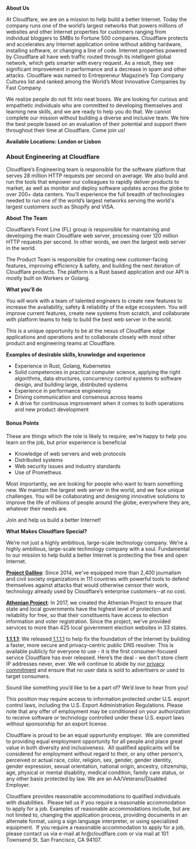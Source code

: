 <div class="content-intro">
	<div><strong>About Us</strong></div>
	<div>
		<p>At Cloudflare, we are on a mission to help build a better Internet. Today the company runs one of the world’s largest networks that powers millions of websites and other Internet properties for customers ranging from individual bloggers to SMBs to Fortune 500 companies. Cloudflare protects and accelerates any Internet application online without adding hardware, installing software, or changing a line of code. Internet properties powered by Cloudflare all have web traffic routed through its intelligent global network, which gets smarter with every request. As a result, they see significant improvement in performance and a decrease in spam and other attacks. Cloudflare was named to Entrepreneur Magazine’s Top Company Cultures list and ranked among the World’s Most Innovative Companies by Fast Company.&nbsp;</p>
		<p><span style="font-weight: 400;">We realize people do not fit into neat boxes. We are looking for curious and empathetic individuals who are committed to developing themselves and learning new skills, and we are ready to help you do that. We cannot complete our mission without building a diverse and inclusive team. We hire the best people based on an evaluation of their potential and support them throughout their time at Cloudflare. Come join us!&nbsp;</span></p>
	</div>
</div>
<p><strong>Available Locations: London or Lisbon</strong></p>
<h3><strong>About Engineering at Cloudflare</strong></h3>
<p>Cloudflare’s Engineering team is responsible for the software platform that serves 28 million HTTP requests per second on average. We also build and run the tools that empower our colleagues to rapidly deliver products to market, as well as monitor and deploy software updates across the globe to over 200+ data centers. You’ll experience the full breadth of technologies needed to run one of the world’s largest networks serving the world's largest customers such as Shopify and VISA.</p>
<p><strong>About The Team</strong></p>
<p>Cloudflare’s Front Line (FL) group is responsible for maintaining and developing the main Cloudflare web server, processing over 120 million HTTP requests per second. In other words, we own the largest web server in the world.</p>
<p>The Product Team is responsible for creating new customer-facing features, improving efficiency &amp; safety, and building the next iteration of Cloudflare products. The platform is a Rust based application and our API is mostly built on Workers or Golang.</p>
<p><strong>What you'll do</strong></p>
<p>You will work with a team of talented engineers to create new features to increase the availability, safety &amp; reliability of the edge ecosystem. You will improve current features, create new systems from scratch, and collaborate with platform teams to help to build the best web server in the world.&nbsp;</p>
<p>This is a unique opportunity to be at the nexus of Cloudflare edge applications and operations and to collaborate closely with most other product and engineering teams at Cloudflare.&nbsp;</p>
<p><strong>Examples of desirable skills, knowledge and experience</strong></p>
<ul>
	<li>Experience in Rust, Golang, Kubernetes</li>
	<li>Solid competencies in practical computer science, applying the right algorithms, data structures, concurrency control systems to software design, and building large, distributed systems</li>
	<li>Experience in performance engineering</li>
	<li>Driving communication and consensus across teams</li>
	<li>A drive for continuous improvement when it comes to both operations and new product development</li>
</ul>
<h4><strong>Bonus Points</strong></h4>
<p>These are things which the role is likely to require; we’re happy to help you learn on the job, but prior experience is beneficial</p>
<ul>
	<li>Knowledge of web servers and web protocols</li>
	<li>Distributed systems</li>
	<li>Web security issues and industry standards</li>
	<li>Use of Prometheus</li>
</ul>
<p>Most importantly, we are looking for people who want to learn something new. We maintain the largest web server in the world, and we face unique challenges. You will be collaborating and designing innovative solutions to improve the life of millions of people around the globe, everywhere they are, whatever their needs are.</p>
<p>Join and help us build a better Internet!</p>
<div class="content-conclusion">
	<p><strong>What Makes Cloudflare Special?</strong></p>
	<p><span style="font-weight: 400;">We’re not just a highly ambitious, large-scale technology company. We’re a highly ambitious, large-scale technology company with a soul. Fundamental to our mission to help build a better Internet is protecting the free and open Internet.</span></p>
	<p><a href="https://blog.cloudflare.com/protecting-free-expression-online/"><strong>Project Galileo</strong></a><span style="font-weight: 400;">: Since 2014, we've equipped more than 2,400 journalism and civil society organizations in 111 countries with powerful tools to defend themselves against attacks that would otherwise censor their work, technology already used by Cloudflare’s enterprise customers--at no cost.</span></p>
	<p><strong><a href="https://www.cloudflare.com/athenian/">Athenian Project</a></strong><span style="font-weight: 400;">: In 2017, we created the Athenian Project to ensure that state and local governments have the highest level of protection and reliability for free, so that their constituents have access to election information and voter registration. Since the project, we've provided services to more than 425 local government election websites in 33 states.</span></p>
	<p><a href="https://1.1.1.1/"><strong>1.1.1.1</strong></a><span style="font-weight: 400;">: We released</span><a href="https://1.1.1.1/"> <span style="font-weight: 400;">1.1.1.1</span></a><span style="font-weight: 400;"> to help fix the foundation of the Internet by building a faster, more secure and privacy-centric public DNS resolver. This is available publicly for everyone to use - it is the first consumer-focused service Cloudflare has ever released. Here’s the deal - we don’t store client IP addresses never, ever. We will continue to abide by our</span><a href="https://developers.cloudflare.com/1.1.1.1/privacy/public-dns-resolver"> privacy commitment</a><span style="font-weight: 400;"> and ensure that no user data is sold to advertisers or used to target consumers.</span></p>
	<p><span style="font-weight: 400;">Sound like something you’d like to be a part of? We’d love to hear from you!</span></p>
	<p><span style="font-weight: 400;">This position may require access to information protected under U.S. export control laws, including the U.S. Export Administration Regulations. Please note that any offer of employment may be conditioned on your authorization to receive software or technology controlled under these U.S. export laws without sponsorship for an export license.</span></p>
	<p><span style="font-weight: 400;">Cloudflare is proud to be an equal opportunity employer. &nbsp;We are committed to providing equal employment opportunity for all people and place great value in both diversity and inclusiveness. &nbsp;All qualified applicants will be considered for employment without regard to their, or any other person's, perceived or actual</span> <span style="font-weight: 400;">race, color, religion, sex, gender, gender identity, gender expression, sexual orientation, national origin, ancestry, citizenship, age, physical or mental disability, medical condition, family care status, or any other basis protected by law. </span><span style="font-weight: 400;">We are an AA/Veterans/Disabled Employer.</span></p>
	<p><span style="font-weight: 400;">Cloudflare provides reasonable accommodations to qualified individuals with disabilities. &nbsp;Please tell us if you require a reasonable accommodation to apply for a job. Examples of reasonable accommodations include, but are not limited to, changing the application process, providing documents in an alternate format, using a sign language interpreter, or using specialized equipment. &nbsp;If you require a reasonable accommodation to apply for a job, please contact us via e-mail at </span><span style="font-weight: 400;">hr@cloudflare.com</span><span style="font-weight: 400;"> or via mail at 101 Townsend St. San Francisco, CA 94107.</span></p>
</div>